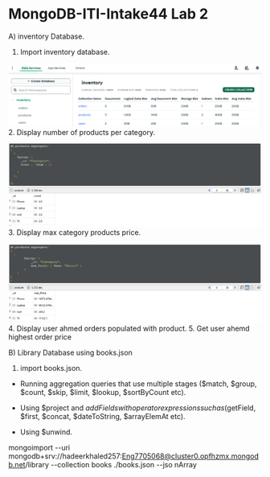 # MongoDB-ITI-Intake44 Lab 2

A) inventory Database.

   1. Import inventory database.

![q1](q1.png)
   2. Display number of products per category.

![q2](q2.png)
   3. Display max category products price.

![q3](q3.png)
   4. Display user ahmed orders populated with product.
   5. Get user ahemd highest order price


B) Library Database using books.json

  1. import books.json.

- Running aggregation queries that use multiple stages ($match, $group, $count, $skip, $limit, $lookup, $sortByCount etc).

- Using $project and $addFields with operator expressions such as ($getField, $first, $concat, $dateToString, $arrayElemAt etc).

- Using $unwind.






mongoimport --uri mongodb+srv://hadeerkhaled257:Eng7705068@cluster0.opfhzmx.mongodb.net/library --collection books ./books.json --jso
nArray
